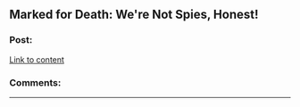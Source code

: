 ## Marked for Death: We're Not Spies, Honest!

### Post:

[Link to content](https://forums.sufficientvelocity.com/posts/6516150/)

### Comments:

---

